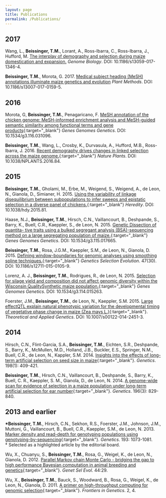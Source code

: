 ```yaml
---
layout: page
title: Publications
permalink: /Publications/
---
```


<!--- ## Preprints -->

## 2017
Wang, L., **Beissinger, T.M.**, Lorant, A., Ross-Ibarra, C., Ross-Ibarra, J., Hufford, M. [The interplay of demography and selection during maize domestication and expansion.](https://genomebiology.biomedcentral.com/articles/10.1186/s13059-017-1346-4) *Genome Biology*. DOI: 10.1186/s13059-017-1346-4.

**Beissinger, T.M.**, Morota, G. 2017. [Medical subject heading (MeSH) annotations illuminate maize genetics and evolution](https://plantmethods.biomedcentral.com/articles/10.1186/s13007-017-0159-5) *Plant Methods*. DOI: 10.1186/s13007-017-0159-5.


## 2016

Morota, G, **Beissinger, T.M.**, Penagaricano, F. [MeSH annotation of the chicken genome:  MeSH-informed enrichment analysis and  MeSH-guided semantic similarity among  functional terms and gene products](http://www.g3journal.org/content/early/2016/06/01/g3.116.031096.abstract?sid=59a4c3f3-e212-409b-91bc-eafa877a61bd){:target="_blank"} *Genes Genomes Genetics*. DOI: 10.1534/g3.116.031096.

**Beissinger, T.M.**, Wang, L., Crosby, K., Durvasula, A., Hufford, M.B., Ross-Ibarra, J. 2016. [Recent demography drives changes in linked selection across the maize genome.](http://beissingerlab.github.io/docs/nplants.2016.84.pdf){:target="_blank"} *Nature Plants*. DOI: 10.1038/NPLANTS.2016.84.

## 2015

**Beissinger, T.M.**, Gholami, M., Erbe, M., Weigend, S., Weigend, A., de Leon, N., Gianola, D., Simianer, H. 2015. [Using the variability of linkage disequilibrium between subpopulations to infer sweeps and epistatic selection in a diverse panel of chickens.](http://www.nature.com/hdy/journal/vaop/ncurrent/abs/hdy201581a.html){:target="_blank"} *Heredity*.  DOI: 10.1038/hdy.2015.81.

Haase, N.J., **Beissinger, T.M.**, Hirsch, C.N., Vaillancourt, B., Deshpande, S., Barry, K., Buell, C.R., Kaeppler, S., de Leon, N. 2015. [Genetic Dissection of quantita- tive traits using a bulked segregant analysis (BSA)-sequencing method on a large segregating population of maize.](http://www.g3journal.org/content/early/2015/06/01/g3.115.017665.abstract){:target="_blank"} *Genes Genomes Genetics*. DOI: 10.1534/g3.115.017665.

**Beissinger, T.M.**, Rosa, J.G.M., Kaeppler, S.M., de Leon, N., Gianola, D. 2015. [Defining window-boundaries for genomic analyses using smoothing spline techniques.](http://www.gsejournal.org/content/47/1/30){:target="_blank"} *Genetics Selection Evolution*. 47(30). DOI: 10.1186/s12711-015-0105-9.

Lorenz, A. J., **Beissinger, T.M.**, Rodrigues, R., de Leon, N. 2015. [Selection for silage yield and composition did not affect genomic diversity within the Wisconsin QualitySynthetic maize population.](http://www.g3journal.org/content/early/2015/02/02/g3.114.015263.abstract){:target="_blank"} *Genes Genomes Genetics*. DOI: 10.1534/g3.114.015263.

Foerster, J.M., **Beissinger, T.M.**, de Leon, N., Kaeppler, S.M. 2015. [Large effectQTL explain natural phenotypic variation for the developmental timing of vegetative phase change in maize (Zea mays L.)](http://link.springer.com/article/10.1007/s00122-014-2451-3){:target="_blank"}. *Theoretical and Applied Genetics*. DOI:
10.1007/s00122-014-2451-3.

## 2014
Hirsch, C.N., Flint-Garcia, S.A., **Beissinger, T.M.**, Eichten, S.R., Deshpande, S., Barry, K., McMullen, M.D., Holland, J.B., Buckler, E.S., Springer, N.M., Buell, C.R., de Leon, N., Kappler, S.M. 2014. [Insights into the effects of long-term artificial selection on seed size in maize](http://www.genetics.org/content/198/1/409.abstract?sid=e4b2d64c-6e61-4c88-9ddd-2c492f16c35d){:target="_blank"}. *Genetics*. 198(1): 409-421.

**Beissinger, T.M.**, Hirsch, C.N., Vaillancourt, B., Deshpande, S., Barry, K., Buell, C. R., Kaeppler, S. M., Gianola, D., de Leon, N. 2014. [A genome-wide scan for evidence of selection in a maize population under long-term artificial selection for ear number](http://www.genetics.org/content/196/3/829.abstract?sid=e4b2d64c-6e61-4c88-9ddd-2c492f16c35d){:target="_blank"}. *Genetics*. 196(3): 829-840.

## 2013 and earlier
**\*Beissinger, T.M.**, Hirsch, C.N., Sekhon, R.S., Foerster, J.M., Johnson, J.M., Muttoni, G., Vaillancourt, B., Buell, C.R., Kaeppler, S.M., de Leon, N. 2013. [Marker density and read-depth for genotyping populations using genotyping-by-sequencing](http://www.genetics.org/content/193/4/1073.abstract?sid=e4b2d64c-6e61-4c88-9ddd-2c492f16c35d){:target="_blank"}. *Genetics*. 193: 1073-1081.  <br/>
\* Selected as a highlighted article by the editorial board.

Wu, X., Chuanyu, S., **Beissinger, T.M.**, Rosa, G., Weigel, K., de Leon, N., Gianola, D. 2012. [Parallel Markov chain Monte Carlo - bridging the gap to high performance Bayesian computation in animal breeding and genetics](http://www.gsejournal.org/content/44/1/29){:target="_blank"}. *Genet Sel Evol*. 44:29.

Wu, X., **Beissinger, T.M.**, Bauck, S., Woodward, B., Rosa, G., Weigel, K., de
Leon, N., Gianola, D. 2011. [A primer on high-throughput computing for genomic
selection](http://journal.frontiersin.org/article/10.3389/fgene.2011.00004/abstract){:target="_blank"}. *Frontiers in Genetics*. 2, 4.

